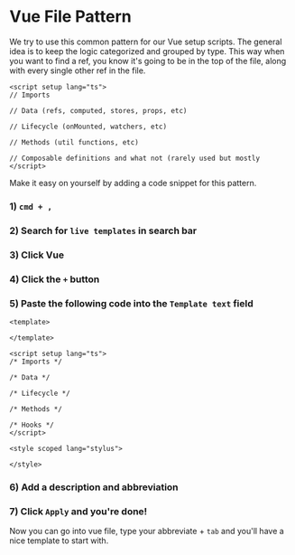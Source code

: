 # Vue File Pattern

We try to use this common pattern for our Vue setup scripts. The general idea is to keep the logic categorized and grouped by type. This way when you want to find a ref, you know it's going to be in the top of the file, along with every single other ref in the file. 

```
<script setup lang="ts">
// Imports

// Data (refs, computed, stores, props, etc)

// Lifecycle (onMounted, watchers, etc)

// Methods (util functions, etc)

// Composable definitions and what not (rarely used but mostly
</script>
```

Make it easy on yourself by adding a code snippet for this pattern.

### 1) ```cmd + ,```
### 2) Search for `live templates` in search bar
### 3) Click Vue
### 4) Click the `+` button
### 5) Paste the following code into the `Template text` field

```
<template>

</template>

<script setup lang="ts">
/* Imports */

/* Data */

/* Lifecycle */

/* Methods */

/* Hooks */
</script>

<style scoped lang="stylus">

</style>
```

### 6) Add a description and abbreviation
### 7) Click `Apply` and you're done!

Now you can go into vue file, type your abbreviate + ```tab``` and you'll have a nice template to start with. 

